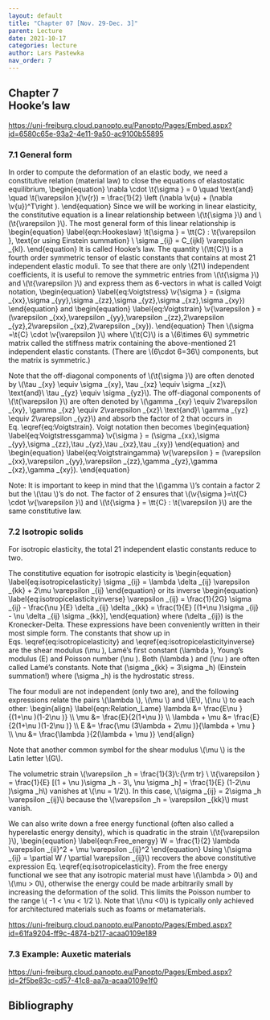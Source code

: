 ```yaml
---
layout: default
title: "Chapter 07 [Nov. 29-Dec. 3]"
parent: Lecture
date: 2021-10-17
categories: lecture
author: Lars Pastewka
nav_order: 7
---
```



<h2 class='chapterHead'><span class='titlemark'>Chapter 7</span><br /><a id='x1-10007'></a>Hooke’s law</h2>
<!-- l. 3 --><p class='noindent'><a href='https://uni-freiburg.cloud.panopto.eu/Panopto/Pages/Embed.aspx?id=6580c65e-93a2-4e11-9a50-ac9100b55895' class='url'><span class='cmtt-12'>https://uni-freiburg.cloud.panopto.eu/Panopto/Pages/Embed.aspx?id=6580c65e-93a2-4e11-9a50-ac9100b55895</span></a>
</p>
<h3 class='sectionHead'><span class='titlemark'>7.1 </span> <a id='x1-20007.1'></a>General form</h3>
<!-- l. 7 --><p class='noindent'>In order to compute the deformation of an elastic body, we need a constitutive
relation (material law) to close the equations of elastostatic equilibrium,
\begin{equation} \nabla \cdot \t{\sigma } = 0 \quad \text{and} \quad \t{\varepsilon }(\v{r}) = \frac{1}{2} \left (\nabla \v{u} + (\nabla \v{u})^T\right ). \end{equation}
Since we will be working in linear elasticity, the constitutive equation is a linear
relationship between \(\t{\sigma }\) and \(\t{\varepsilon }\). The most general form of this linear relationship is
\begin{equation} \label{eqn:Hookeslaw} \t{\sigma } = \tt{C} : \t{\varepsilon }, \text{or using Einstein summation} \ \sigma _{ij} = C_{ijkl} \varepsilon _{kl}. \end{equation}
It is called <span class='cmti-12'>Hooke’s law</span>. The quantity \(\tt{C}\) is a fourth order symmetric tensor of elastic
constants that contains at most 21 independent elastic moduli. To see that there
are only \(21\) independent coefficients, it is useful to remove the symmetric entries
from \(\t{\sigma }\) and \(\t{\varepsilon }\) and express them as 6-vectors in what is called <span class='cmti-12'>Voigt notation</span>,
\begin{equation} \label{eq:Voigtstress} \v{\sigma } = (\sigma _{xx},\sigma _{yy},\sigma _{zz},\sigma _{yz},\sigma _{xz},\sigma _{xy}) \end{equation}
and \begin{equation} \label{eq:Voigtstrain} \v{\varepsilon } = (\varepsilon _{xx},\varepsilon _{yy},\varepsilon _{zz},2\varepsilon _{yz},2\varepsilon _{xz},2\varepsilon _{xy}). \end{equation}
Then \(\sigma =\t{C} \cdot \v{\varepsilon }\) where \(\t{C}\) is a \(6\times 6\) symmetric matrix called the <span class='cmti-12'>stiffness matrix </span>containing the
above-mentioned 21 independent elastic constants. (There are \(6\cdot 6=36\) components, but
the matrix is symmetric.)
</p><!-- l. 31 --><p class='indent'> Note that the off-diagonal components of \(\t{\sigma }\) are often denoted by \(\tau _{xy} \equiv \sigma _{xy}, \tau _{xz} \equiv \sigma _{xz}\ \text{and}\ \tau _{yz} \equiv \sigma _{yz}\). The
off-diagonal components of \(\t{\varepsilon }\) are often denoted by \(\gamma _{xy} \equiv 2\varepsilon _{xy}, \gamma _{xz} \equiv 2\varepsilon _{xz}\ \text{and}\ \gamma _{yz} \equiv 2\varepsilon _{yz}\) and absorb the factor of 2
that occurs in Eq. \eqref{eq:Voigtstrain}. Voigt notation then becomes
\begin{equation} \label{eq:Voigtstressgamma} \v{\sigma } = (\sigma _{xx},\sigma _{yy},\sigma _{zz},\tau _{yz},\tau _{xz},\tau _{xy}) \end{equation}
and \begin{equation} \label{eq:Voigtstraingamma} \v{\varepsilon } = (\varepsilon _{xx},\varepsilon _{yy},\varepsilon _{zz},\gamma _{yz},\gamma _{xz},\gamma _{xy}). \end{equation}
</p>
<div id='shaded*-1' class='framedenv'>
<!-- l. 42 --><p class='noindent'><span class='underline'><span class='cmbx-12'>Note:</span></span> It is important to keep in mind that the \(\gamma \)’s contain a factor 2 but the \(\tau \)’s do
not. The factor of 2 ensures that \(\v{\sigma }=\t{C} \cdot \v{\varepsilon }\) and \(\t{\sigma } = \tt{C} : \t{\varepsilon }\) are the same constitutive law. </p></div>
<!-- l. 46 --><p class='noindent'>
</p>
<h3 class='sectionHead'><span class='titlemark'>7.2 </span> <a id='x1-30007.2'></a>Isotropic solids</h3>
<!-- l. 48 --><p class='noindent'>For isotropic elasticity, the total 21 independent elastic constants reduce to two.



The constitutive equation for isotropic elasticity is \begin{equation} \label{eq:isotropicelasticity} \sigma _{ij} = \lambda \delta _{ij} \varepsilon _{kk} + 2\mu \varepsilon _{ij} \end{equation}
or its inverse \begin{equation} \label{eq:isotropicelasticityinverse} \varepsilon _{ij} = \frac{1}{2G} \sigma _{ij} - \frac{\nu }{E} \delta _{ij} \delta _{kk} = \frac{1}{E} [(1+\nu )\sigma _{ij} - \nu \delta _{ij} \sigma _{kk}], \end{equation}
where \(\delta _{ij}\) is the Kronecker-Delta. These expressions have been conveniently
written in their most simple form. The constants that show up in
Eqs. \eqref{eq:isotropicelasticity} and \eqref{eq:isotropicelasticityinverse} are
the shear modulus \(\mu \), Lamé’s first constant \(\lambda \), Young’s modulus \(E\) and Poisson
number \(\nu \). Both \(\lambda \) and \(\nu \) are often called Lamé’s constants. Note that \(\sigma _{kk} = 3\sigma _h\) (Einstein
summation!) where \(\sigma _h\) is the hydrostatic stress.
</p><!-- l. 61 --><p class='indent'> The four moduli are not independent (only two are), and the following
expressions relate the pairs \(\lambda \), \(\mu \) and \(E\), \(\nu \) to each other: \begin{align} \label{eqn:Relation_Lame} \lambda &amp;= \frac{E\nu }{(1+\nu )(1-2\nu )} \\ \mu &amp;= \frac{E}{2(1+\nu )} \\ \lambda + \mu &amp;= \frac{E}{2(1+\nu )(1-2\nu )} \\ E &amp;= \frac{\mu (3\lambda + 2\mu )}{\lambda + \mu } \\ \nu &amp;= \frac{\lambda }{2(\lambda + \mu )} \end{align}
</p><!-- l. 70 --><p class='indent'> Note that another common symbol for the shear modulus \(\mu \) is the Latin letter
\(G\).
</p><!-- l. 72 --><p class='indent'> The volumetric strain \(\varepsilon _h = \frac{1}{3}\:{\rm tr} \ \t{\varepsilon } = \frac{1}{E} [(1 + \nu )\sigma _h - 3\, \nu \sigma _h] = \frac{1}{E} (1-2\nu )\sigma _h\) vanishes at \(\nu = 1/2\). In this case, \(\sigma _{ij} = 2\sigma _h \varepsilon _{ij}\) because the \(\varepsilon _h = \varepsilon _{kk}\) must
vanish.
</p><!-- l. 74 --><p class='indent'> We can also write down a free energy functional (often also called a
hyperelastic energy density), which is quadratic in the strain \(\t{\varepsilon }\), \begin{equation} \label{eqn:Free_energy} W = \frac{1}{2} \lambda \varepsilon _{ii}^2 + \mu \varepsilon _{ij}^2 \end{equation}
Using \(\sigma _{ij} = \partial W / \partial \varepsilon _{ij}\) recovers the above constitutive expression Eq. \eqref{eq:isotropicelasticity}.
From the free energy functional we see that any isotropic material must have \(\lambda &gt; 0\) and
\(\mu &gt; 0\), otherwise the energy could be made arbitrarily small by increasing the
deformation of the solid. This limits the Poisson number to the range \( -1 &lt; \nu &lt; 1/2 \). Note that \(\nu &lt;0\)
is typically only achieved for architectured materials such as foams or
metamaterials.
</p><!-- l. 81 --><p class='indent'> <a href='https://uni-freiburg.cloud.panopto.eu/Panopto/Pages/Embed.aspx?id=61fa9204-ff9c-4874-b217-acaa0109e189' class='url'><span class='cmtt-12'>https://uni-freiburg.cloud.panopto.eu/Panopto/Pages/Embed.aspx?id=61fa9204-ff9c-4874-b217-acaa0109e189</span></a>
</p><!-- l. 83 --><p class='noindent'>
</p>
<h3 class='sectionHead'><span class='titlemark'>7.3 </span> <a id='x1-40007.3'></a>Example: Auxetic materials</h3>
<!-- l. 85 --><p class='noindent'><a href='https://uni-freiburg.cloud.panopto.eu/Panopto/Pages/Embed.aspx?id=2f5be83c-cd57-41c8-aa7a-acaa0109e1f0' class='url'><span class='cmtt-12'>https://uni-freiburg.cloud.panopto.eu/Panopto/Pages/Embed.aspx?id=2f5be83c-cd57-41c8-aa7a-acaa0109e1f0</span></a>



</p>
<h2 class='likechapterHead'><a id='x1-50007.3'></a>Bibliography</h2>

